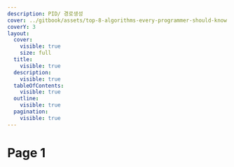 ```yaml
---
description: PID/ 경로생성
cover: ../gitbook/assets/top-8-algorithms-every-programmer-should-know (1).png
coverY: 3
layout:
  cover:
    visible: true
    size: full
  title:
    visible: true
  description:
    visible: true
  tableOfContents:
    visible: true
  outline:
    visible: true
  pagination:
    visible: true
---
```


# Page 1

